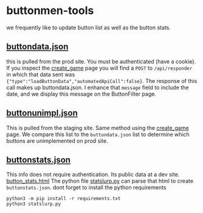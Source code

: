 # buttonmen-tools

we frequently like to update button list as well as the button stats.

## [buttondata.json](public/buttondata.json)

this is pulled from the prod site. You must be authenticated (have a cookie).
If you inspect the [create_game](https://www.buttonweavers.com/ui/create_game.html) page
you will find a `POST` to `/api/responder` in which that data sent was `{"type":"loadButtonData","automatedApiCall":false}`. 
The response of this call makes up buttondata.json. 
I enhance that `message` field to include the date,
and we display this message on the ButtonFilter page. 

## [buttonunimpl.json](public/buttonunimpl.json)

This is pulled from the staging site.
Same method using the [create_game](https://staging.buttonweavers.com/ui/create_game.html) page.
We compare this list to the `buttondata.json` list to determine which buttons are unimplemented on prod site.

## [buttonstats.json](public/buttonstats.json)

This info does not require authentication. Its public data at a dev site.
[button_stats.html](http://stats.dev.buttonweavers.com/ui/stats/button_stats.html)
The python file [statslurp.py](statslurp.py) can parse that html to create `buttonstats.json`.
dont forget to install the python requirements

```shell
python3 -m pip install -r requirements.txt
python3 statslurp.py
```



